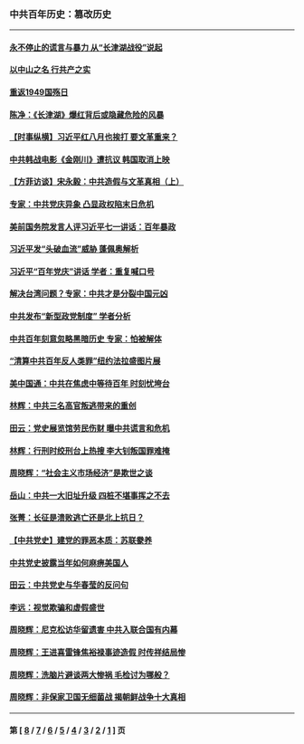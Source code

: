 ### 中共百年历史：篡改历史
---
#### [永不停止的谎言与暴力 从“长津湖战役”说起](../../pages/nf1176115/n13494094.md?03200430) 
#### [以中山之名 行共产之实](../../pages/nf1176115/n13346437.md?03200430) 
#### [重返1949国殇日](../../pages/nf1176115/n13346372.md?03200430) 
#### [陈净：《长津湖》爆红背后或隐藏危险的风暴](../../pages/nf1176115/n13314364.md?03200430) 
#### [【时事纵横】习近平红八月也挨打 要文革重来？](../../pages/nf1176115/n13231393.md?03200430) 
#### [中共韩战电影《金刚川》遭抗议 韩国取消上映](../../pages/nf1176115/n13219114.md?03200430) 
#### [【方菲访谈】宋永毅：中共造假与文革真相（上）](../../pages/nf1176115/n13200760.md?03200430) 
#### [专家：中共党庆异象 凸显政权陷末日危机](../../pages/nf1176115/n13067084.md?03200430) 
#### [美前国务院发言人评习近平七一讲话：百年暴政](../../pages/nf1176115/n13066986.md?03200430) 
#### [习近平发“头破血流”威胁 蓬佩奥解析](../../pages/nf1176115/n13063604.md?03200430) 
#### [习近平“百年党庆”讲话 学者：重复喊口号](../../pages/nf1176115/n13061411.md?03200430) 
#### [解决台湾问题？专家：中共才是分裂中国元凶](../../pages/nf1176115/n13060811.md?03200430) 
#### [中共发布“新型政党制度” 学者分析](../../pages/nf1176115/n13056354.md?03200430) 
#### [中共百年刻意忽略黑暗历史 专家：怕被解体](../../pages/nf1176115/n13056056.md?03200430) 
#### [“清算中共百年反人类罪”纽约法拉盛图片展](../../pages/nf1176115/n13052220.md?03200430) 
#### [美中国通：中共在焦虑中等待百年 时刻忧垮台](../../pages/nf1176115/n13048820.md?03200430) 
#### [林辉：中共三名高官叛逃带来的重创](../../pages/nf1176115/n13035206.md?03200430) 
#### [田云：党史展览馆劳民伤财 曝中共谎言和危机](../../pages/nf1176115/n13033900.md?03200430) 
#### [林辉：行刑时绞刑台上热搜 李大钊叛国罪难掩](../../pages/nf1176115/n13031965.md?03200430) 
#### [周晓辉：“社会主义市场经济”是欺世之谈](../../pages/nf1176115/n13024090.md?03200430) 
#### [岳山：中共一大旧址升级 四桩不堪事挥之不去](../../pages/nf1176115/n13021697.md?03200430) 
#### [张菁：长征是溃败逃亡还是北上抗日？](../../pages/nf1176115/n13020585.md?03200430) 
#### [【中共党史】建党的罪恶本质：苏联豢养](../../pages/nf1176115/n13011888.md?03200430) 
#### [中共党史披露当年如何麻痹美国人](../../pages/nf1176115/n12966400.md?03200430) 
#### [田云：中共党史与华春莹的反问句](../../pages/nf1176115/n12765178.md?03200430) 
#### [李远：视觉欺骗和虚假盛世](../../pages/nf1176115/n12993376.md?03200430) 
#### [周晓辉：尼克松访华留遗害 中共入联合国有内幕](../../pages/nf1176115/n12991422.md?03200430) 
#### [周晓辉：王进喜雷锋焦裕禄事迹造假 时传祥结局惨](../../pages/nf1176115/n12985497.md?03200430) 
#### [周晓辉：洗脑片避谈两大惨祸 毛检讨为哪般？](../../pages/nf1176115/n12971285.md?03200430) 
#### [周晓辉：非保家卫国无细菌战 揭朝鲜战争十大真相](../../pages/nf1176115/n12954161.md?03200430) 

---
#### 第 [ [8](./8.md?03200430) / [7](./7.md?03200430) / [6](./6.md?03200430) / [5](./5.md?03200430) / [4](./4.md?03200430) / [3](./3.md?03200430) / [2](./2.md?03200430) / [1](./1.md?03200430) ] 页
